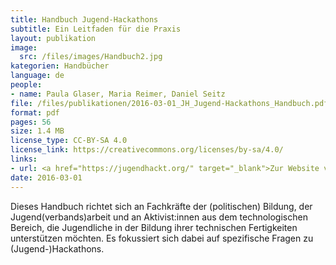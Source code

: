 ```yaml
---
title: Handbuch Jugend-Hackathons
subtitle: Ein Leitfaden für die Praxis
layout: publikation
image:
  src: /files/images/Handbuch2.jpg
kategorien: Handbücher
language: de
people:
- name: Paula Glaser, Maria Reimer, Daniel Seitz
file: /files/publikationen/2016-03-01_JH_Jugend-Hackathons_Handbuch.pdf?raw=true
format: pdf
pages: 56
size: 1.4 MB
license_type: CC-BY-SA 4.0
license_link: https://creativecommons.org/licenses/by-sa/4.0/
links:
- url: <a href="https://jugendhackt.org/" target="_blank">Zur Website von Jugend hackt</a>
date: 2016-03-01
---
```


Dieses Handbuch richtet sich an Fachkräfte der (politischen) Bildung, der Jugend(verbands)arbeit und an Aktivist:innen aus dem technologischen Bereich, die Jugendliche in der Bildung ihrer technischen Fertigkeiten unterstützen möchten. Es fokussiert sich dabei auf spezifische Fragen zu (Jugend-)Hackathons.
